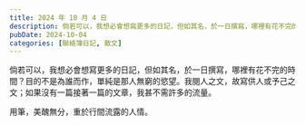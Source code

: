 ```yaml
---
title: 2024 年 10 月 4 日
description: 倘若可以，我想必會想寫更多的日記，但如其名，於一日撰寫，哪裡有花不完的時間？目的不是為誰而作，單純是那人無窮的慾望。我閱人之文，故寫供人或予己之文；如果沒有一篇接著一篇的文章，我甚不需許多的流量。用筆……
pubDate: 2024-10-04
categories: [聯絡簿日記, 散文]
---
```


倘若可以，我想必會想寫更多的日記，但如其名，於一日撰寫，哪裡有花不完的時間？目的不是為誰而作，單純是那人無窮的慾望。我閱人之文，故寫供人或予己之文；如果沒有一篇接著一篇的文章，我甚不需許多的流量。

用筆，美醜無分，重於行間流露的人情。
